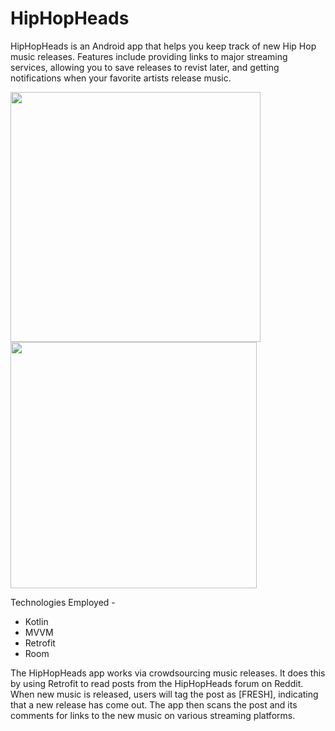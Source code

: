 # HipHopHeads

HipHopHeads is an Android app that helps you keep track of new Hip Hop music releases. Features include providing links to major streaming services, allowing you to save releases to revist later, and getting notifications when your favorite artists release music.

<img src="https://i.imgur.com/JmqjSGi.png" width="400"/>  <img src="https://i.imgur.com/tZATgHr.png" width = "394" />

Technologies Employed -
* Kotlin
* MVVM
* Retrofit
* Room

The HipHopHeads app works via crowdsourcing music releases. It does this by using Retrofit to read posts from the HipHopHeads forum on Reddit. When new music is released, users will tag the post as [FRESH], indicating that a new release has come out. The app then scans the post and its comments for links to the new music on various streaming platforms.
